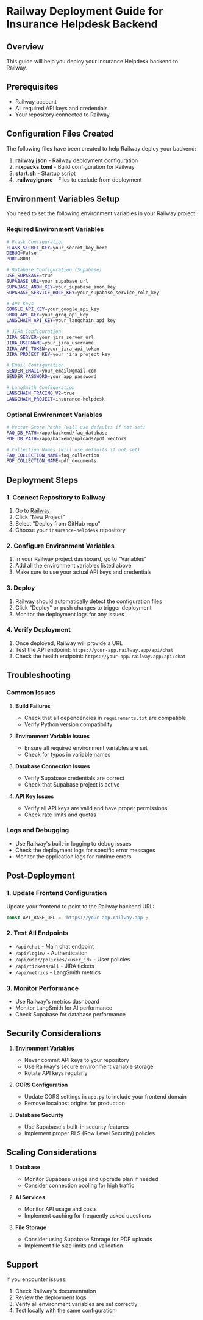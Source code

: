 # Railway Deployment Guide for Insurance Helpdesk Backend

## Overview
This guide will help you deploy your Insurance Helpdesk backend to Railway.

## Prerequisites
- Railway account
- All required API keys and credentials
- Your repository connected to Railway

## Configuration Files Created
The following files have been created to help Railway deploy your backend:

1. **railway.json** - Railway deployment configuration
2. **nixpacks.toml** - Build configuration for Railway
3. **start.sh** - Startup script
4. **.railwayignore** - Files to exclude from deployment

## Environment Variables Setup

You need to set the following environment variables in your Railway project:

### Required Environment Variables

```bash
# Flask Configuration
FLASK_SECRET_KEY=your_secret_key_here
DEBUG=False
PORT=8001

# Database Configuration (Supabase)
USE_SUPABASE=true
SUPABASE_URL=your_supabase_url
SUPABASE_ANON_KEY=your_supabase_anon_key
SUPABASE_SERVICE_ROLE_KEY=your_supabase_service_role_key

# API Keys
GOOGLE_API_KEY=your_google_api_key
GROQ_API_KEY=your_groq_api_key
LANGCHAIN_API_KEY=your_langchain_api_key

# JIRA Configuration
JIRA_SERVER=your_jira_server_url
JIRA_USERNAME=your_jira_username
JIRA_API_TOKEN=your_jira_api_token
JIRA_PROJECT_KEY=your_jira_project_key

# Email Configuration
SENDER_EMAIL=your_email@gmail.com
SENDER_PASSWORD=your_app_password

# LangSmith Configuration
LANGCHAIN_TRACING_V2=true
LANGCHAIN_PROJECT=insurance-helpdesk
```

### Optional Environment Variables

```bash
# Vector Store Paths (will use defaults if not set)
FAQ_DB_PATH=/app/backend/faq_database
PDF_DB_PATH=/app/backend/uploads/pdf_vectors

# Collection Names (will use defaults if not set)
FAQ_COLLECTION_NAME=faq_collection
PDF_COLLECTION_NAME=pdf_documents
```

## Deployment Steps

### 1. Connect Repository to Railway
1. Go to [Railway](https://railway.app)
2. Click "New Project"
3. Select "Deploy from GitHub repo"
4. Choose your `insurance-helpdesk` repository

### 2. Configure Environment Variables
1. In your Railway project dashboard, go to "Variables"
2. Add all the environment variables listed above
3. Make sure to use your actual API keys and credentials

### 3. Deploy
1. Railway should automatically detect the configuration files
2. Click "Deploy" or push changes to trigger deployment
3. Monitor the deployment logs for any issues

### 4. Verify Deployment
1. Once deployed, Railway will provide a URL
2. Test the API endpoint: `https://your-app.railway.app/api/chat`
3. Check the health endpoint: `https://your-app.railway.app/api/chat`

## Troubleshooting

### Common Issues

1. **Build Failures**
   - Check that all dependencies in `requirements.txt` are compatible
   - Verify Python version compatibility

2. **Environment Variable Issues**
   - Ensure all required environment variables are set
   - Check for typos in variable names

3. **Database Connection Issues**
   - Verify Supabase credentials are correct
   - Check that Supabase project is active

4. **API Key Issues**
   - Verify all API keys are valid and have proper permissions
   - Check rate limits and quotas

### Logs and Debugging
- Use Railway's built-in logging to debug issues
- Check the deployment logs for specific error messages
- Monitor the application logs for runtime errors

## Post-Deployment

### 1. Update Frontend Configuration
Update your frontend to point to the Railway backend URL:
```javascript
const API_BASE_URL = 'https://your-app.railway.app';
```

### 2. Test All Endpoints
- `/api/chat` - Main chat endpoint
- `/api/login/` - Authentication
- `/api/user/policies/<user_id>` - User policies
- `/api/tickets/all` - JIRA tickets
- `/api/metrics` - LangSmith metrics

### 3. Monitor Performance
- Use Railway's metrics dashboard
- Monitor LangSmith for AI performance
- Check Supabase for database performance

## Security Considerations

1. **Environment Variables**
   - Never commit API keys to your repository
   - Use Railway's secure environment variable storage
   - Rotate API keys regularly

2. **CORS Configuration**
   - Update CORS settings in `app.py` to include your frontend domain
   - Remove localhost origins for production

3. **Database Security**
   - Use Supabase's built-in security features
   - Implement proper RLS (Row Level Security) policies

## Scaling Considerations

1. **Database**
   - Monitor Supabase usage and upgrade plan if needed
   - Consider connection pooling for high traffic

2. **AI Services**
   - Monitor API usage and costs
   - Implement caching for frequently asked questions

3. **File Storage**
   - Consider using Supabase Storage for PDF uploads
   - Implement file size limits and validation

## Support

If you encounter issues:
1. Check Railway's documentation
2. Review the deployment logs
3. Verify all environment variables are set correctly
4. Test locally with the same configuration
